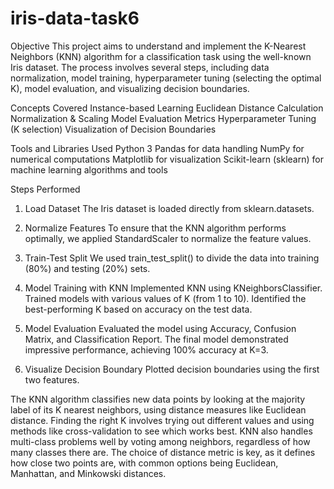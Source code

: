 # iris-data-task6
Objective
This project aims to understand and implement the K-Nearest Neighbors (KNN) algorithm for a classification task using the well-known Iris dataset. The process involves several steps, including data normalization, model training, hyperparameter tuning (selecting the optimal K), model evaluation, and visualizing decision boundaries.

Concepts Covered
Instance-based Learning
Euclidean Distance Calculation
Normalization & Scaling
Model Evaluation Metrics
Hyperparameter Tuning (K selection)
Visualization of Decision Boundaries

Tools and Libraries Used
Python 3
Pandas for data handling
NumPy for numerical computations
Matplotlib for visualization
Scikit-learn (sklearn) for machine learning algorithms and tools

Steps Performed
1.  Load Dataset
The Iris dataset is loaded directly from sklearn.datasets.

2. Normalize Features
To ensure that the KNN algorithm performs optimally, we applied StandardScaler to normalize the feature values.

3. Train-Test Split
We used train_test_split() to divide the data into training (80%) and testing (20%) sets.

4.  Model Training with KNN
Implemented KNN using KNeighborsClassifier.
Trained models with various values of K (from 1 to 10).
Identified the best-performing K based on accuracy on the test data.
5.  Model Evaluation
Evaluated the model using Accuracy, Confusion Matrix, and Classification Report.
The final model demonstrated impressive performance, achieving 100% accuracy at K=3.
6. Visualize Decision Boundary
Plotted decision boundaries using the first two features.

The KNN algorithm classifies new data points by looking at the majority label of its K nearest neighbors, using distance measures like Euclidean distance. Finding the right K involves trying out different values and using methods like cross-validation to see which works best.
KNN also handles multi-class problems well by voting among neighbors, regardless of how many classes there are. The choice of distance metric is key, as it defines how close two points are, with common options being Euclidean, Manhattan, and Minkowski distances.

